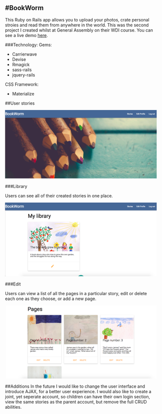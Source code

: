 #BookWorm
-

This Ruby on Rails app allows you to upload your photos, crate personal stroies and read them from anywhere in the world. This was the second project I created whilst at General Assembly on their WDI course. You can see a live demo [here](https://young-earth-46657.herokuapp.com/).

###Technology:
Gems:

- Carrierwave
- Devise
- Rmagick
- sass-rails
- jquery-rails

CSS Framework:

- Materialize

##User stories


<img src="https://raw.githubusercontent.com/DaisyT1/sandpit/master/project_screenshots/BookWorm_SS/homepage.png" alt="Drawing" style="width: 500px;"/>

###Library

Users can see all of their created stories in one place.

<img src="https://raw.githubusercontent.com/DaisyT1/sandpit/master/project_screenshots/BookWorm_SS/indexPage.png" alt="Drawing" style="width: 500px;"/>

###Edit

Users can view a list of all the pages in a particular story, edit or delete each one as they choose, or add a new page.

<img src="https://raw.githubusercontent.com/DaisyT1/sandpit/master/project_screenshots/BookWorm_SS/editPage.png" alt="Drawing" style="width: 500px;"/>

##Additions
In the future I would like to change the user interface and introduce AJAX, for a better user experience. I would also like to create a joint, yet seperate account, so children can have their own login section, view the same stories as the parent account, but remove the full CRUD abilities.